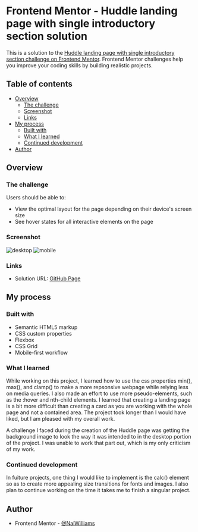 # Frontend Mentor - Huddle landing page with single introductory section solution

This is a solution to the [Huddle landing page with single introductory section challenge on Frontend Mentor](https://www.frontendmentor.io/challenges/huddle-landing-page-with-a-single-introductory-section-B_2Wvxgi0). Frontend Mentor challenges help you improve your coding skills by building realistic projects. 

## Table of contents

- [Overview](#overview)
  - [The challenge](#the-challenge)
  - [Screenshot](#screenshot)
  - [Links](#links)
- [My process](#my-process)
  - [Built with](#built-with)
  - [What I learned](#what-i-learned)
  - [Continued development](#continued-development)
- [Author](#author)

## Overview

### The challenge

Users should be able to:

- View the optimal layout for the page depending on their device's screen size
- See hover states for all interactive elements on the page

### Screenshot
![desktop](https://user-images.githubusercontent.com/83989593/123022060-32c78a80-d3a3-11eb-9133-ab230df4950a.PNG)
![mobile](https://user-images.githubusercontent.com/83989593/123022076-38bd6b80-d3a3-11eb-8a24-0629a8bddaec.PNG)

### Links

- Solution URL: [GitHub Page](https://naiwilliams.github.io/Huddle/)

## My process

### Built with

- Semantic HTML5 markup
- CSS custom properties
- Flexbox
- CSS Grid
- Mobile-first workflow

### What I learned

While working on this project, I learned how to use the css properties min(), max(), and clamp() to make a more repsonsive webpage while relying less on media queries. I also made an effort to use more pseudo-elements, such as the :hover and nth-child elements. I learned that creating a landing page is a bit more difficult than creating a card as you are working with the whole page and not a contained area. The project took longer than I would have liked, but I am pleased with my overall work.

A challenge I faced during the creation of the Huddle page was getting the background image to look the way it was intended to in the desktop portion of the project. I was unable to work that part out, which is my only criticism of my work.

### Continued development

In fuiture projects, one thing I would like to implement is the calc() element so as to create more appealing size transitions for fonts and images. I also plan to continue working on the time it takes me to finish a singular project.

## Author

- Frontend Mentor - [@NaiWilliams](https://www.frontendmentor.io/profile/naiwilliams)
